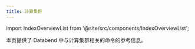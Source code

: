 ```yaml
---
title: 计算集群
---
```

import IndexOverviewList from '@site/src/components/IndexOverviewList';

本页提供了 Databend 中与计算集群相关的命令的参考信息。

<IndexOverviewList />